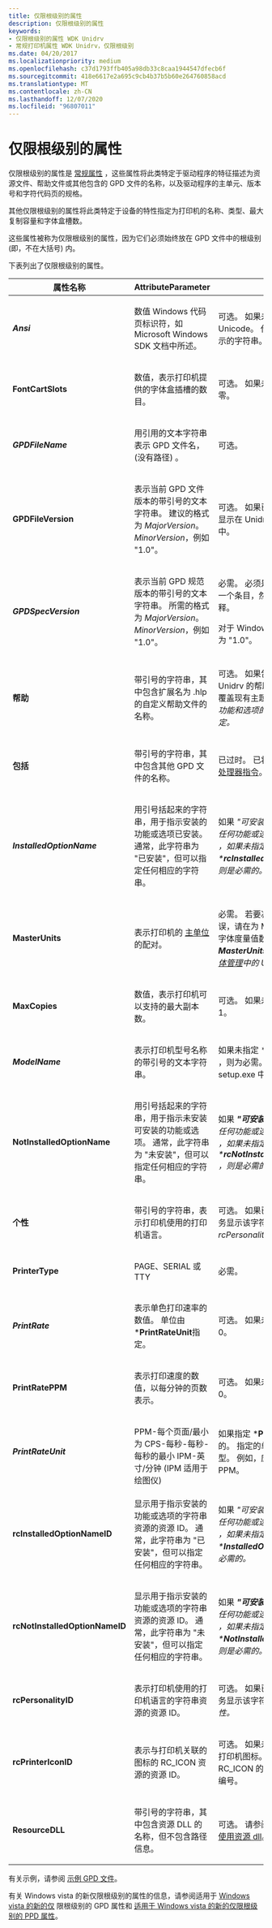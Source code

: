 ```yaml
---
title: 仅限根级别的属性
description: 仅限根级别的属性
keywords:
- 仅限根级别的属性 WDK Unidrv
- 常规打印机属性 WDK Unidrv，仅限根级别
ms.date: 04/20/2017
ms.localizationpriority: medium
ms.openlocfilehash: c37d1793ffb405a98db33c8caa1944547dfecb6f
ms.sourcegitcommit: 418e6617e2a695c9cb4b37b5b60e264760858acd
ms.translationtype: MT
ms.contentlocale: zh-CN
ms.lasthandoff: 12/07/2020
ms.locfileid: "96807011"
---
```

# <a name="root-level-only-attributes"></a>仅限根级别的属性





仅限根级别的属性是 [常规属性](general-attributes.md) ，这些属性将此类特定于驱动程序的特征描述为资源文件、帮助文件或其他包含的 GPD 文件的名称，以及驱动程序的主单元、版本号和字符代码页的规格。

其他仅限根级别的属性将此类特定于设备的特性指定为打印机的名称、类型、最大复制容量和字体盒槽数。

这些属性被称为仅限根级别的属性，因为它们必须始终放在 GPD 文件中的根级别 (即，不在大括号) 内。

下表列出了仅限根级别的属性。

<table>
<colgroup>
<col width="33%" />
<col width="33%" />
<col width="33%" />
</colgroup>
<thead>
<tr class="header">
<th>属性名称</th>
<th>AttributeParameter</th>
<th>注释</th>
</tr>
</thead>
<tbody>
<tr class="odd">
<td><p><em><strong>Ansi</strong></p></td>
<td><p>数值 Windows 代码页标识符，如 Microsoft Windows SDK 文档中所述。</p></td>
<td><p>可选。 如果未指定，则使用 Unicode。 代码页应用于所有显示的字符串。</p></td>
</tr>
<tr class="even">
<td><p></em><strong>FontCartSlots</strong></p></td>
<td><p>数值，表示打印机提供的字体盒插槽的数目。</p></td>
<td><p>可选。 如果未指定，则默认值为零。</p></td>
</tr>
<tr class="odd">
<td><p><em><strong>GPDFileName</strong></p></td>
<td><p>用引用的文本字符串表示 GPD 文件名， (没有路径) 。</p></td>
<td><p>可选。</p></td>
</tr>
<tr class="even">
<td><p></em><strong>GPDFileVersion</strong></p></td>
<td><p>表示当前 GPD 文件版本的带引号的文本字符串。 建议的格式为 <em>MajorVersion</em>。<em>MinorVersion</em>，例如 "1.0"。</p></td>
<td><p>可选。 如果已指定，则此字符串显示在 Unidrv 的 "关于" 对话框中。</p></td>
</tr>
<tr class="odd">
<td><p><em><strong>GPDSpecVersion</strong></p></td>
<td><p>表示当前 GPD 规范版本的带引号的文本字符串。 所需的格式为 <em>MajorVersion</em>。<em>MinorVersion</em>，例如 "1.0"。</p></td>
<td><p>必需。 必须是 GPD 文件中的第一个条目，然后才能进行任何注释。</p>
<p>对于 Windows 2000，此值必须为 "1.0"。</p></td>
</tr>
<tr class="even">
<td><p></em><strong>帮助</strong></p></td>
<td><p>带引号的字符串，其中包含扩展名为 .hlp 的自定义帮助文件的名称。</p></td>
<td><p>可选。 如果包含，它可以在 Unidrv 的帮助文件中添加主题或覆盖现有主题。 帮助文件索引由 <em> 功能和选项的 HelpIndex 属性指定。</p></td>
</tr>
<tr class="odd">
<td><p></em><strong>包括</strong></p></td>
<td><p>带引号的字符串，其中包含其他 GPD 文件的名称。</p></td>
<td><p>已过时。 已将此项重新定义为 <a href="preprocessor-directives.md" data-raw-source="[preprocessor directive](preprocessor-directives.md)">预处理器指令</a>。</p></td>
</tr>
<tr class="even">
<td><p><em><strong>InstalledOptionName</strong></p></td>
<td><p>用引号括起来的字符串，用于指示安装的功能或选项已安装。 通常，此字符串为 "已安装"，但可以指定任何相应的字符串。</p></td>
<td><p>如果 <em> "可安装" 为 <strong>TRUE</strong> ，则对于任何功能或选项 (参阅 <a href="feature-attributes.md" data-raw-source="[Feature Attributes](feature-attributes.md)">功能特性</a>) ，如果未指定 *<strong>rcInstalledOptionNameID</strong> ，则是必需的。</p></td>
</tr>
<tr class="odd">
<td><p></em><strong>MasterUnits</strong></p></td>
<td><p>表示打印机的 <a href="master-units.md" data-raw-source="[master units](master-units.md)">主单位</a>的配对。</p></td>
<td><p>必需。 若要减少可能的舍入错误，请在为 MasterUnits 指定的字体度量值数据中使用相同的值 <em> <strong>MasterUnits</strong>。  (参阅 <a href="customized-font-management.md" data-raw-source="[Customized Font Management](customized-font-management.md)">自定义字体管理</a>中的 Unidrv 字体指标 ) </p></td>
</tr>
<tr class="even">
<td><p></em><strong>MaxCopies</strong></p></td>
<td><p>数值，表示打印机可以支持的最大副本数。</p></td>
<td><p>可选。 如果未指定，则默认值为1。</p></td>
</tr>
<tr class="odd">
<td><p><em><strong>ModelName</strong></p></td>
<td><p>表示打印机型号名称的带引号的文本字符串。</p></td>
<td><p>如果未指定 *<strong>rcModelNameID</strong> ，则为必需。 String 必须与 setup.exe 中的名称匹配。</p></td>
</tr>
<tr class="even">
<td><p></em><strong>NotInstalledOptionName</strong></p></td>
<td><p>用引号括起来的字符串，用于指示未安装可安装的功能或选项。 通常，此字符串为 "未安装"，但可以指定任何相应的字符串。</p></td>
<td><p>如果 <em> <strong>"可安装"</strong>为<strong>TRUE</strong> ，则对于任何功能或选项 (参阅<a href="feature-attributes.md" data-raw-source="[Feature Attributes](feature-attributes.md)">功能特性</a>) ，如果未指定 *<strong>rcNotInstalledOptionNameID</strong> ，则是必需的。</p></td>
</tr>
<tr class="odd">
<td><p></em><strong>个性</strong></p></td>
<td><p>带引号的字符串，表示打印机使用的打印机语言。</p></td>
<td><p>可选。 如果已指定，则由目录服务显示该字符串。 另请参阅 <em> rcPersonalityID。</p></td>
</tr>
<tr class="even">
<td><p></em><strong>PrinterType</strong></p></td>
<td><p>PAGE、SERIAL 或 TTY</p></td>
<td><p>必需。</p></td>
</tr>
<tr class="odd">
<td><p><em><strong>PrintRate</strong></p></td>
<td><p>表示单色打印速率的数值。 单位由 *<strong>PrintRateUnit</strong>指定。</p></td>
<td><p>可选。 如果未指定，则默认值为 0。</p></td>
</tr>
<tr class="even">
<td><p></em><strong>PrintRatePPM</strong></p></td>
<td><p>表示打印速度的数值，以每分钟的页数表示。</p></td>
<td><p>可选。 如果未指定，则默认值为 0。</p></td>
</tr>
<tr class="odd">
<td><p><em><strong>PrintRateUnit</strong></p></td>
<td><p></p>
PPM-每个页面/最小为 CPS-每秒-每秒-每秒的最小 IPM-英寸/分钟 (IPM 适用于绘图仪) </td>
<td><p>如果指定 *<strong>PrintRate</strong> ，则是必需的。 指定的单位应匹配打印机类型。 例如，应为页面打印机指定 PPM。</p></td>
</tr>
<tr class="even">
<td><p></em><strong>rcInstalledOptionNameID</strong></p></td>
<td><p>显示用于指示安装的功能或选项的字符串资源的资源 ID。 通常，此字符串为 "已安装"，但可以指定任何相应的字符串。</p></td>
<td><p>如果 <em> "可安装" 为 <strong>TRUE</strong> ，则对于任何功能或选项 (参阅 <a href="feature-attributes.md" data-raw-source="[Feature Attributes](feature-attributes.md)">功能特性</a>) ，如果未指定 *<strong>InstalledOptionName</strong> ，则是必需的。</p></td>
</tr>
<tr class="odd">
<td><p></em><strong>rcNotInstalledOptionNameID</strong></p></td>
<td><p>显示用于指示安装的功能或选项的字符串资源的资源 ID。 通常，此字符串为 "未安装"，但可以指定任何相应的字符串。</p></td>
<td><p>如果 <em> <strong>"可安装"</strong>为<strong>TRUE</strong> ，则对于任何功能或选项 (参阅<a href="feature-attributes.md" data-raw-source="[Feature Attributes](feature-attributes.md)">功能特性</a>) ，如果未指定 *<strong>NotInstalledOptionName</strong> ，则是必需的。</p></td>
</tr>
<tr class="even">
<td><p></em><strong>rcPersonalityID</strong></p></td>
<td><p>表示打印机使用的打印机语言的字符串资源的资源 ID。</p></td>
<td><p>可选。 如果已指定，则由目录服务显示该字符串。 另请参阅 <em> 个性。</p></td>
</tr>
<tr class="odd">
<td><p></em><strong>rcPrinterIconID</strong></p></td>
<td><p>表示与打印机关联的图标的 RC_ICON 资源的资源 ID。</p></td>
<td><p>可选。 如果未指定，则显示默认打印机图标。 建议所有 RC_ICON 的资源 Id 从1开始连续编号。</p></td>
</tr>
<tr class="even">
<td><p></em><strong>ResourceDLL</strong></p></td>
<td><p>带引号的字符串，其中包含资源 DLL 的名称，但不包含路径信息。</p></td>
<td><p>可选。 请参阅 <a href="using-resource-dlls-in-a-minidriver.md" data-raw-source="[Using Resource DLLs in a Minidriver](using-resource-dlls-in-a-minidriver.md)">在微型驱动程序中使用资源 dll</a>。</p></td>
</tr>
</tbody>
</table>

 

有关示例，请参阅 [示例 GPD 文件](sample-gpd-files.md)。

有关 Windows vista 的新仅限根级别的属性的信息，请参阅适用于 [Windows vista 的新的仅](new-root-level-only-gpd-attributes-for-windows-vista.md) 限根级别的 GPD 属性和 [适用于 Windows vista 的新的仅限根级别的 PPD 属性](new-root-level-only-ppd-attributes-for-windows-vista.md)。

 

 




